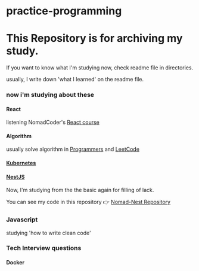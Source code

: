 # practice-programming

# This Repository is for archiving my study.

If you want to know what I'm studying now, check readme file in directories.

usually, I write down 'what I learned' on the readme file.

### now i'm studying about these

#### React

listening NomadCoder's [React course](react-for-beginners)

#### Algorithm

usually solve algorithm in [Programmers](https://programmers.co.kr/) and [LeetCode](https://leetcode.com/)

#### [Kubernetes](https://kubernetes.io/ko/docs/concepts/overview/what-is-kubernetes/)

#### [NestJS](https://nestjs.com/)

Now, I'm studying from the the basic again for filling of lack.

You can see my code in this repository 👉 [Nomad-Nest Repository](https://github.com/MinJunKimKR/nomad-nest)

### Javascript

studying 'how to write clean code'

### Tech Interview questions

#### Docker

